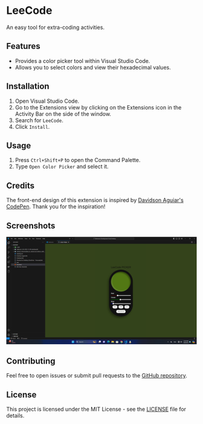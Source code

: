 # LeeCode

An easy tool for extra-coding activities.

## Features

- Provides a color picker tool within Visual Studio Code.
- Allows you to select colors and view their hexadecimal values.

## Installation

1. Open Visual Studio Code.
2. Go to the Extensions view by clicking on the Extensions icon in the Activity Bar on the side of the window.
3. Search for `LeeCode`.
4. Click `Install`.

## Usage

1. Press `Ctrl+Shift+P` to open the Command Palette.
2. Type `Open Color Picker` and select it.


## Credits

The front-end design of this extension is inspired by [Davidson Aguiar's CodePen](https://codepen.io/davidsonaguiar/pen/porWEQa). Thank you for the inspiration!

## Screenshots

![Screenshot](images/screenshot.png)

## Contributing

Feel free to open issues or submit pull requests to the [GitHub repository](https://github.com/sin-soheili/leecode).

## License

This project is licensed under the MIT License - see the [LICENSE](LICENSE) file for details.
